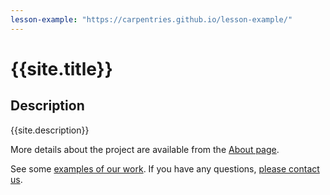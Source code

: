 ```yaml
---
lesson-example: "https://carpentries.github.io/lesson-example/"
---
```


# {{site.title}}

## Description
{{site.description}}

More details about the project are available from the [About page](about.md).

See some [examples of our work]({{page.lesson-example}}).
If you have any questions, [please contact us](mailto:{{site.email}}).

